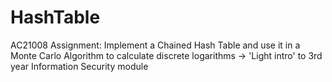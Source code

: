 # HashTable
AC21008 Assignment: Implement a Chained Hash Table and use it in a Monte Carlo Algorithm to calculate discrete logarithms
-> 'Light intro' to 3rd year Information Security module
